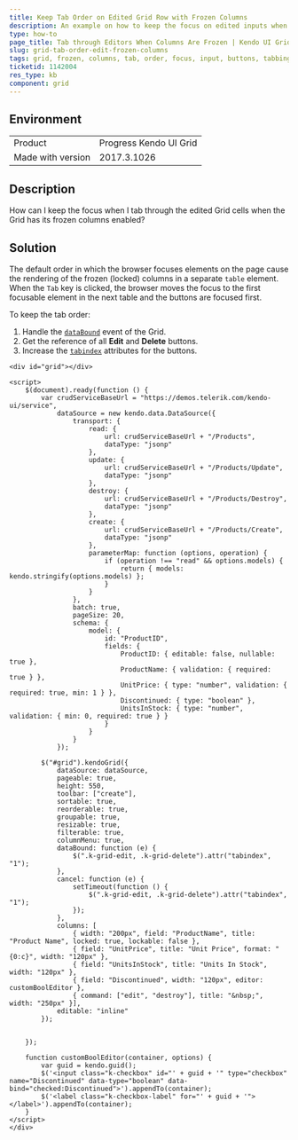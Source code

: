 ```yaml
---
title: Keep Tab Order on Edited Grid Row with Frozen Columns
description: An example on how to keep the focus on edited inputs when the frozen columns functionality of the Kendo UI Grid is enabled.
type: how-to
page_title: Tab through Editors When Columns Are Frozen | Kendo UI Grid
slug: grid-tab-order-edit-frozen-columns
tags: grid, frozen, columns, tab, order, focus, input, buttons, tabbing, tabindex
ticketid: 1142004
res_type: kb
component: grid
---
```


## Environment

<table>
 <tr>
  <td>Product</td>
  <td>Progress Kendo UI Grid</td>
 </tr>
 <tr>
  <td>Made with version</td>
  <td>2017.3.1026</td>
 </tr>
</table>


## Description

How can I keep the focus when I tab through the edited Grid cells when the Grid has its frozen columns enabled?  

## Solution

The default order in which the browser focuses elements on the page cause the rendering of the frozen (locked) columns in a separate `table` element. When the `Tab` key is clicked, the browser moves the focus to the first focusable element in the next table and the buttons are focused first.

To keep the tab order:

1. Handle the [`dataBound`](https://docs.telerik.com/kendo-ui/api/javascript/ui/grid/events/databound) event of the Grid.
1. Get the reference of all **Edit** and **Delete** buttons.
1. Increase the [`tabindex`](https://developer.mozilla.org/en-US/docs/Web/HTML/Global_attributes/tabindex) attributes for the buttons.

```dojo
<div id="grid"></div>

<script>
    $(document).ready(function () {
        var crudServiceBaseUrl = "https://demos.telerik.com/kendo-ui/service",
            dataSource = new kendo.data.DataSource({
                transport: {
                    read: {
                        url: crudServiceBaseUrl + "/Products",
                        dataType: "jsonp"
                    },
                    update: {
                        url: crudServiceBaseUrl + "/Products/Update",
                        dataType: "jsonp"
                    },
                    destroy: {
                        url: crudServiceBaseUrl + "/Products/Destroy",
                        dataType: "jsonp"
                    },
                    create: {
                        url: crudServiceBaseUrl + "/Products/Create",
                        dataType: "jsonp"
                    },
                    parameterMap: function (options, operation) {
                        if (operation !== "read" && options.models) {
                            return { models: kendo.stringify(options.models) };
                        }
                    }
                },
                batch: true,
                pageSize: 20,
                schema: {
                    model: {
                        id: "ProductID",
                        fields: {
                            ProductID: { editable: false, nullable: true },
                            ProductName: { validation: { required: true } },
                            UnitPrice: { type: "number", validation: { required: true, min: 1 } },
                            Discontinued: { type: "boolean" },
                            UnitsInStock: { type: "number", validation: { min: 0, required: true } }
                        }
                    }
                }
            });

        $("#grid").kendoGrid({
            dataSource: dataSource,
            pageable: true,
            height: 550,
            toolbar: ["create"],
            sortable: true,
            reorderable: true,
            groupable: true,
            resizable: true,
            filterable: true,
            columnMenu: true,
            dataBound: function (e) {
                $(".k-grid-edit, .k-grid-delete").attr("tabindex", "1");
            },
            cancel: function (e) {
                setTimeout(function () {
                    $(".k-grid-edit, .k-grid-delete").attr("tabindex", "1");
                });
            },
            columns: [
                { width: "200px", field: "ProductName", title: "Product Name", locked: true, lockable: false },
                { field: "UnitPrice", title: "Unit Price", format: "{0:c}", width: "120px" },
                { field: "UnitsInStock", title: "Units In Stock", width: "120px" },
                { field: "Discontinued", width: "120px", editor: customBoolEditor },
                { command: ["edit", "destroy"], title: "&nbsp;", width: "250px" }],
            editable: "inline"
        });


    });

    function customBoolEditor(container, options) {
        var guid = kendo.guid();
        $('<input class="k-checkbox" id="' + guid + '" type="checkbox" name="Discontinued" data-type="boolean" data-bind="checked:Discontinued">').appendTo(container);
        $('<label class="k-checkbox-label" for="' + guid + '">​</label>').appendTo(container);
    }
</script>
</div>
```
